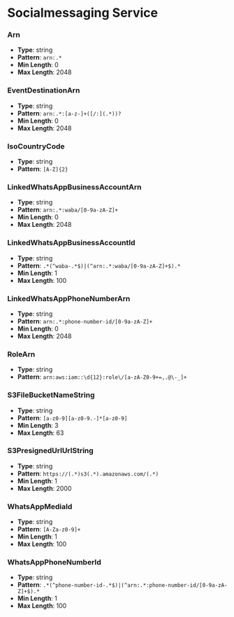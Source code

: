 # Socialmessaging Service

### Arn
- **Type**: string
- **Pattern**: `arn:.*`
- **Min Length**: 0
- **Max Length**: 2048

### EventDestinationArn
- **Type**: string
- **Pattern**: `arn:.*:[a-z-]+([/:](.*))?`
- **Min Length**: 0
- **Max Length**: 2048

### IsoCountryCode
- **Type**: string
- **Pattern**: `[A-Z]{2}`

### LinkedWhatsAppBusinessAccountArn
- **Type**: string
- **Pattern**: `arn:.*:waba/[0-9a-zA-Z]+`
- **Min Length**: 0
- **Max Length**: 2048

### LinkedWhatsAppBusinessAccountId
- **Type**: string
- **Pattern**: `.*(^waba-.*$)|(^arn:.*:waba/[0-9a-zA-Z]+$).*`
- **Min Length**: 1
- **Max Length**: 100

### LinkedWhatsAppPhoneNumberArn
- **Type**: string
- **Pattern**: `arn:.*:phone-number-id/[0-9a-zA-Z]+`
- **Min Length**: 0
- **Max Length**: 2048

### RoleArn
- **Type**: string
- **Pattern**: `arn:aws:iam::\d{12}:role\/[a-zA-Z0-9+=,.@\-_]+`

### S3FileBucketNameString
- **Type**: string
- **Pattern**: `[a-z0-9][a-z0-9.-]*[a-z0-9]`
- **Min Length**: 3
- **Max Length**: 63

### S3PresignedUrlUrlString
- **Type**: string
- **Pattern**: `https://(.*)s3(.*).amazonaws.com/(.*)`
- **Min Length**: 1
- **Max Length**: 2000

### WhatsAppMediaId
- **Type**: string
- **Pattern**: `[A-Za-z0-9]+`
- **Min Length**: 1
- **Max Length**: 100

### WhatsAppPhoneNumberId
- **Type**: string
- **Pattern**: `.*(^phone-number-id-.*$)|(^arn:.*:phone-number-id/[0-9a-zA-Z]+$).*`
- **Min Length**: 1
- **Max Length**: 100

